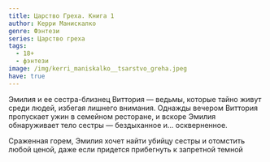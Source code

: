 ```yaml
---
title: Царство Греха. Книга 1
author: Керри Манискалко
genre: Фэнтези
series: Царство греха
tags:
  - 18+
  - фэнтези
image: /img/kerri_maniskalko__tsarstvo_greha.jpeg
have: true
---
```

Эмилия и ее сестра-близнец Виттория — ведьмы, которые тайно живут среди людей, избегая лишнего внимания. Однажды вечером Виттория пропускает ужин в семейном ресторане, и вскоре Эмилия обнаруживает тело сестры — бездыханное и… оскверненное.

Сраженная горем, Эмилия хочет найти убийцу сестры и отомстить любой ценой, даже если придется прибегнуть к запретной темной